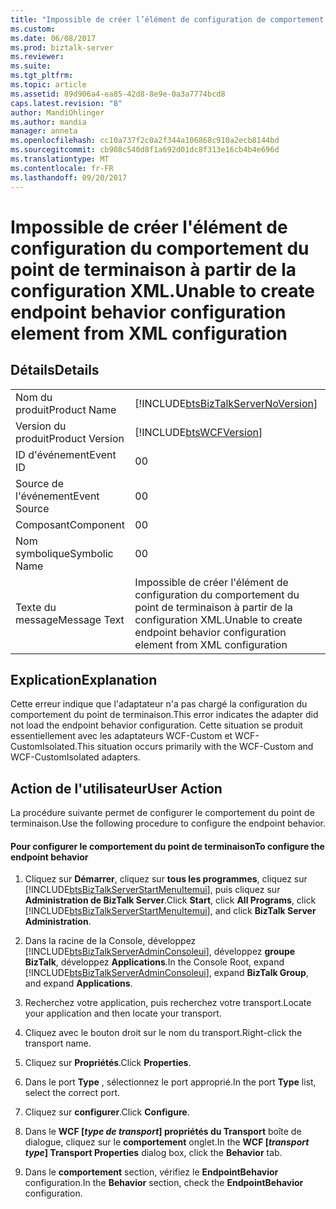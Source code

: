```yaml
---
title: "Impossible de créer l’élément de configuration de comportement de point de terminaison à partir de la configuration XML | Documents Microsoft"
ms.custom: 
ms.date: 06/08/2017
ms.prod: biztalk-server
ms.reviewer: 
ms.suite: 
ms.tgt_pltfrm: 
ms.topic: article
ms.assetid: 89d906a4-ea85-42d8-8e9e-0a3a7774bcd8
caps.latest.revision: "8"
author: MandiOhlinger
ms.author: mandia
manager: anneta
ms.openlocfilehash: cc10a737f2c0a2f344a106868c910a2ecb8144bd
ms.sourcegitcommit: cb908c540d8f1a692d01dc8f313e16cb4b4e696d
ms.translationtype: MT
ms.contentlocale: fr-FR
ms.lasthandoff: 09/20/2017
---
```

# <a name="unable-to-create-endpoint-behavior-configuration-element-from-xml-configuration"></a><span data-ttu-id="7dd17-102">Impossible de créer l'élément de configuration du comportement du point de terminaison à partir de la configuration XML.</span><span class="sxs-lookup"><span data-stu-id="7dd17-102">Unable to create endpoint behavior configuration element from XML configuration</span></span>
## <a name="details"></a><span data-ttu-id="7dd17-103">Détails</span><span class="sxs-lookup"><span data-stu-id="7dd17-103">Details</span></span>  
  
|||  
|-|-|  
|<span data-ttu-id="7dd17-104">Nom du produit</span><span class="sxs-lookup"><span data-stu-id="7dd17-104">Product Name</span></span>|[!INCLUDE[btsBizTalkServerNoVersion](../includes/btsbiztalkservernoversion-md.md)]|  
|<span data-ttu-id="7dd17-105">Version du produit</span><span class="sxs-lookup"><span data-stu-id="7dd17-105">Product Version</span></span>|[!INCLUDE[btsWCFVersion](../includes/btswcfversion-md.md)]|  
|<span data-ttu-id="7dd17-106">ID d'événement</span><span class="sxs-lookup"><span data-stu-id="7dd17-106">Event ID</span></span>|<span data-ttu-id="7dd17-107">0</span><span class="sxs-lookup"><span data-stu-id="7dd17-107">0</span></span>|  
|<span data-ttu-id="7dd17-108">Source de l'événement</span><span class="sxs-lookup"><span data-stu-id="7dd17-108">Event Source</span></span>|<span data-ttu-id="7dd17-109">0</span><span class="sxs-lookup"><span data-stu-id="7dd17-109">0</span></span>|  
|<span data-ttu-id="7dd17-110">Composant</span><span class="sxs-lookup"><span data-stu-id="7dd17-110">Component</span></span>|<span data-ttu-id="7dd17-111">0</span><span class="sxs-lookup"><span data-stu-id="7dd17-111">0</span></span>|  
|<span data-ttu-id="7dd17-112">Nom symbolique</span><span class="sxs-lookup"><span data-stu-id="7dd17-112">Symbolic Name</span></span>|<span data-ttu-id="7dd17-113">0</span><span class="sxs-lookup"><span data-stu-id="7dd17-113">0</span></span>|  
|<span data-ttu-id="7dd17-114">Texte du message</span><span class="sxs-lookup"><span data-stu-id="7dd17-114">Message Text</span></span>|<span data-ttu-id="7dd17-115">Impossible de créer l'élément de configuration du comportement du point de terminaison à partir de la configuration XML.</span><span class="sxs-lookup"><span data-stu-id="7dd17-115">Unable to create endpoint behavior configuration element from XML configuration</span></span>|  
  
## <a name="explanation"></a><span data-ttu-id="7dd17-116">Explication</span><span class="sxs-lookup"><span data-stu-id="7dd17-116">Explanation</span></span>  
 <span data-ttu-id="7dd17-117">Cette erreur indique que l'adaptateur n'a pas chargé la configuration du comportement du point de terminaison.</span><span class="sxs-lookup"><span data-stu-id="7dd17-117">This error indicates the adapter did not load the endpoint behavior configuration.</span></span> <span data-ttu-id="7dd17-118">Cette situation se produit essentiellement avec les adaptateurs WCF-Custom et WCF-CustomIsolated.</span><span class="sxs-lookup"><span data-stu-id="7dd17-118">This situation occurs primarily with the WCF-Custom and WCF-CustomIsolated adapters.</span></span>  
  
## <a name="user-action"></a><span data-ttu-id="7dd17-119">Action de l'utilisateur</span><span class="sxs-lookup"><span data-stu-id="7dd17-119">User Action</span></span>  
 <span data-ttu-id="7dd17-120">La procédure suivante permet de configurer le comportement du point de terminaison.</span><span class="sxs-lookup"><span data-stu-id="7dd17-120">Use the following procedure to configure the endpoint behavior.</span></span>  
  
#### <a name="to-configure-the-endpoint-behavior"></a><span data-ttu-id="7dd17-121">Pour configurer le comportement du point de terminaison</span><span class="sxs-lookup"><span data-stu-id="7dd17-121">To configure the endpoint behavior</span></span>  
  
1.  <span data-ttu-id="7dd17-122">Cliquez sur **Démarrer**, cliquez sur **tous les programmes**, cliquez sur [!INCLUDE[btsBizTalkServerStartMenuItemui](../includes/btsbiztalkserverstartmenuitemui-md.md)], puis cliquez sur **Administration de BizTalk Server**.</span><span class="sxs-lookup"><span data-stu-id="7dd17-122">Click **Start**, click **All Programs**, click [!INCLUDE[btsBizTalkServerStartMenuItemui](../includes/btsbiztalkserverstartmenuitemui-md.md)], and click **BizTalk Server Administration**.</span></span>  
  
2.  <span data-ttu-id="7dd17-123">Dans la racine de la Console, développez [!INCLUDE[btsBizTalkServerAdminConsoleui](../includes/btsbiztalkserveradminconsoleui-md.md)], développez **groupe BizTalk**, développez **Applications**.</span><span class="sxs-lookup"><span data-stu-id="7dd17-123">In the Console Root, expand [!INCLUDE[btsBizTalkServerAdminConsoleui](../includes/btsbiztalkserveradminconsoleui-md.md)], expand **BizTalk Group**, and expand  **Applications**.</span></span>  
  
3.  <span data-ttu-id="7dd17-124">Recherchez votre application, puis recherchez votre transport.</span><span class="sxs-lookup"><span data-stu-id="7dd17-124">Locate your application and then locate your transport.</span></span>  
  
4.  <span data-ttu-id="7dd17-125">Cliquez avec le bouton droit sur le nom du transport.</span><span class="sxs-lookup"><span data-stu-id="7dd17-125">Right-click the transport name.</span></span>  
  
5.  <span data-ttu-id="7dd17-126">Cliquez sur **Propriétés**.</span><span class="sxs-lookup"><span data-stu-id="7dd17-126">Click **Properties**.</span></span>  
  
6.  <span data-ttu-id="7dd17-127">Dans le port **Type** , sélectionnez le port approprié.</span><span class="sxs-lookup"><span data-stu-id="7dd17-127">In the port **Type** list, select the correct port.</span></span>  
  
7.  <span data-ttu-id="7dd17-128">Cliquez sur **configurer**.</span><span class="sxs-lookup"><span data-stu-id="7dd17-128">Click **Configure**.</span></span>  
  
8.  <span data-ttu-id="7dd17-129">Dans le **WCF [***type de transport***] propriétés du Transport** boîte de dialogue, cliquez sur le **comportement** onglet.</span><span class="sxs-lookup"><span data-stu-id="7dd17-129">In the **WCF [***transport type***] Transport Properties** dialog box, click the **Behavior** tab.</span></span>  
  
9. <span data-ttu-id="7dd17-130">Dans le **comportement** section, vérifiez le **EndpointBehavior** configuration.</span><span class="sxs-lookup"><span data-stu-id="7dd17-130">In the **Behavior** section, check the **EndpointBehavior** configuration.</span></span>